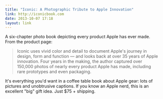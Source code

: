 ```yaml
---
title: "Iconic: A Photographic Tribute to Apple Innovation"
link: http://iconicbook.com
date: 2013-10-07 17:18
layout: link
---
```

A six-chapter photo book depicting every product Apple has ever made. From the product page:

> Iconic uses vivid color and detail to document Apple's journey in design, form and function &mdash; and looks back at over 35 years of Apple innovation. Four years in the making, the author captured over 150,000 photos of nearly every product Apple has made, including rare prototypes and even packaging.

It's everything you'd want in a coffee table book about Apple gear: lots of pictures and unobtrusive captions. If you know an Apple nerd, this is an excellent "big" gift idea. Just $75 + shipping.
